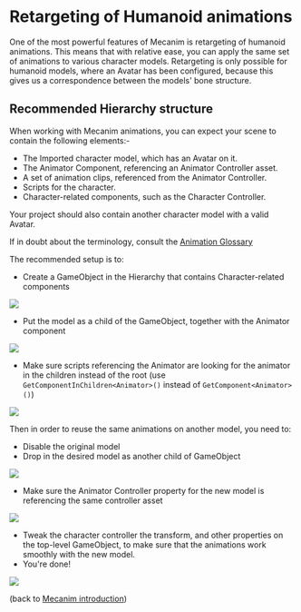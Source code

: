 Retargeting of Humanoid animations
==================================


One of the most powerful features of Mecanim is retargeting of humanoid animations. This means that with relative ease, you can apply the same set of animations to various character models. Retargeting is only possible for humanoid models, where an Avatar has been configured, because this gives us a correspondence between the models' bone structure. 

Recommended Hierarchy structure
-------------------------------


When working with Mecanim animations, you can expect your scene to contain the following elements:-
* The Imported character model, which has an Avatar on it.
* The Animator Component, referencing an Animator Controller asset.
* A set of animation clips, referenced from the Animator Controller.
* Scripts for the character.
* Character-related components, such as the Character Controller.

Your project should also contain another character model with a valid Avatar.

If in doubt about the terminology, consult the [Animation Glossary](AnimationGlossary.md)

The recommended setup is to:
* Create a GameObject in the Hierarchy that contains Character-related components

![](http://docwiki.hq.unity3d.com/uploads/Main/MecanimRetargetingTopLevel.png)  

* Put the model as a child of the GameObject, together with the Animator component

![](http://docwiki.hq.unity3d.com/uploads/Main/MecanimRetargetingModel.png)  

* Make sure scripts referencing the Animator are looking for the animator in the children instead of the root (use `GetComponentInChildren<Animator>()` instead of `GetComponent<Animator>()`)


![](http://docwiki.hq.unity3d.com/uploads/Main/MecanimRetargetingNinjaBlob.png)  

Then in order to reuse the same animations on another model, you need to:
* Disable the original model
* Drop in the desired model as another child of GameObject

![](http://docwiki.hq.unity3d.com/uploads/Main/MecanimRetargetingOtherModel.png)  

* Make sure the Animator Controller property for the new model is referencing the same controller asset

![](http://docwiki.hq.unity3d.com/uploads/Main/MecanimRetargetingOtherModelCorrectController.png)  

* Tweak the character controller the transform, and other properties on the top-level GameObject, to make sure that the animations work smoothly with the new model.
* You're done!


![](http://docwiki.hq.unity3d.com/uploads/Main/MecanimRetargetingManga.png)  

(back to [Mecanim introduction](MecanimAnimationSystem.md))
